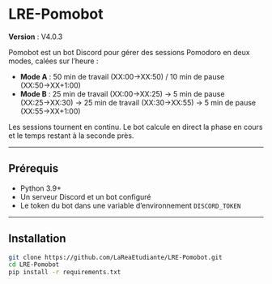 # LRE-Pomobot

**Version** : V4.0.3

Pomobot est un bot Discord pour gérer des sessions Pomodoro en deux modes, calées sur l’heure :

- **Mode A** : 50 min de travail (XX:00→XX:50) / 10 min de pause (XX:50→XX+1:00)  
- **Mode B** : 25 min de travail (XX:00→XX:25) → 5 min de pause (XX:25→XX:30) → 25 min de travail (XX:30→XX:55) → 5 min de pause (XX:55→XX+1:00)

Les sessions tournent en continu. Le bot calcule en direct la phase en cours et le temps restant à la seconde près.

---

## Prérequis

- Python 3.9+  
- Un serveur Discord et un bot configuré  
- Le token du bot dans une variable d’environnement `DISCORD_TOKEN`  

---

## Installation

```bash
git clone https://github.com/LaReaEtudiante/LRE-Pomobot.git
cd LRE-Pomobot
pip install -r requirements.txt
